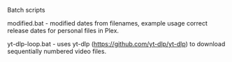 Batch scripts

modified.bat - modified dates from filenames, example usage correct release dates for personal files in Plex.

yt-dlp-loop.bat - uses yt-dlp (https://github.com/yt-dlp/yt-dlp) to download sequentially numbered video files.
